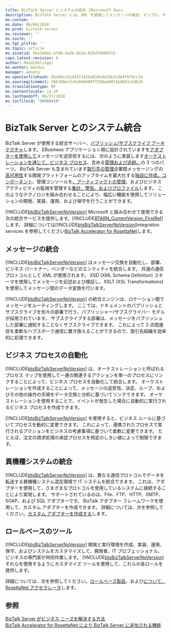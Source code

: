 ```yaml
---
title: BizTalk Server とシステムの統合 |Microsoft Docs
description: BizTalk Server には、XML を使用してメッセージの統合、マップと、オーケストレーションを使用してビジネス プロセスを自動化および FTP、HTTP、SMTP、SOAP、および SQL などのさまざまなプロトコルを使用するシステムと連携する機能が含まれています。
ms.custom: ''
ms.date: 06/08/2018
ms.prod: biztalk-server
ms.reviewer: ''
ms.suite: ''
ms.tgt_pltfrm: ''
ms.topic: article
ms.assetid: 5ba3dda1-efdb-4a2b-bb3a-825d76696f15
caps.latest.revision: 9
author: MandiOhlinger
ms.author: mandia
manager: anneta
ms.openlocfilehash: 85dd0ce3143373428a810a4e24b3c8b4f679cc14
ms.sourcegitcommit: 266308ec5c6a9d8d80ff298ee6051b4843c5d626
ms.translationtype: MT
ms.contentlocale: ja-JP
ms.lasthandoff: 06/27/2018
ms.locfileid: "36969419"
---
```

# <a name="systems-integration-with-biztalk-server"></a>BizTalk Server とのシステム統合
BizTalk Server が使用する統合サーバー、[パブリッシュ/サブスクライブ アーキテクチャ](../../core/publish-and-subscribe-architecture.md)します。 EBusiness アプリケーション用に設計されていますを[アダプターを使用して](../../core/using-adapters.md)メッセージを送受信するには、次のように実装します[オーケストレーションを通じて、ビジネス プロセス](../../core/defining-business-processes.md)、含める[管理および追跡。](../../core/management-and-tracking-architecture.md)の 3 つのパーツ。 BizTalk Server も含まれています[取引先の管理](../../core/trading-partner-management-using-biztalk-server.md)企業間メッセージングの[高可用性](../../core/planning-for-high-availability3.md)する開発プラットフォームのアップタイムを最大化する[独自に作成。コンポーネント](../../core/developing-custom-components.md)、管理コンソールを[、アーティファクトの管理](../../core/operational-and-administrative-tasks-in-your-biztalk-environment.md)、およびビジネス アクティビティの監視を管理する[集計、警告、およびプロファイル](../../core/using-business-activity-monitoring.md)します。 このようなテクノロジを組み合わせることにより、幅広い機能を使用してソリューションの開発、実装、運用、および保守を行うことができます。  
  
 [!INCLUDE[btsBizTalkServerNoVersion](../../includes/btsbiztalkservernoversion-md.md)] Microsoft と組み合わせて使用できる次の統合サービスを提供します。[!INCLUDE[BTARN_CurrentVersion_FirstRef](../../includes/btarn-currentversion-firstref-md.md)]します。 詳細については[!INCLUDE[btsBizTalkServerNoVersion](../../includes/btsbiztalkservernoversion-md.md)]integration services を参照してください[BizTalk Accelerator for RosettaNet](microsoft-biztalk-accelerator-for-rosettanet-documentation.md)します。
  
## <a name="message-integration"></a>メッセージの統合  
 [!INCLUDE[btsBizTalkServerNoVersion](../../includes/btsbiztalkservernoversion-md.md)] はメッセージ交換を自動化し、部署、ビジネス パートナー、ベンダーなどのエンティティを統合します。 共通の通信プロトコルとして XML が使用されます。 XSD (XML Schema Definition) スキーマを使用してメッセージを記述および検証し、XSLT (XSL Transformations) を使用してメッセージ間のデータ変換を行います。  
  
 [!INCLUDE[btsBizTalkServerNoVersion](../../includes/btsbiztalkservernoversion-md.md)] の統合エンジンは、ロケーション間でメッセージをルーティングします。 ここでは、ドキュメントのパブリッシュとサブスクライブを別々の部署で行う、パブリッシャー/サブスクライバー モデルが採用されています。 サブスクライブする部署は、メッセージをパブリッシュした部署に通知することなくサブスクライブできます。 これによって 2 点間通信を柔軟なハブスポーク通信に置き換えることができるので、取引先組織を効率的に処理できます。  
  
## <a name="business-process-automation"></a>ビジネス プロセスの自動化  
 [!INCLUDE[btsBizTalkServerNoVersion](../../includes/btsbiztalkservernoversion-md.md)] は、オーケストレーションと呼ばれるプロセス マップを使用して一連の関連するアクションを単一のプロセスにリンクすることによって、ビジネス プロセスを自動化して統合します。 オーケストレーションを作成することによって、メッセージの送受信、決定、ループ、およびその他の操作の手順をデータ交換と分析に基づいてリンクできます。 オーケストレーションを使用することで、イベントが発生した場合に自動的に実行されるビジネス プロセスを作成できます。  
  
 [!INCLUDE[btsBizTalkServerNoVersion](../../includes/btsbiztalkservernoversion-md.md)] を使用すると、ビジネス ルールに基づいてプロセスを動的に変更できます。 これによって、連携されたプロセスで実行されるアクションをビジネスの考慮事項に基づいて柔軟に変更できます。 たとえば、注文の請求処理の承認プロセスを特定のしきい値によって制限できます。  
  
  
## <a name="integration-of-heterogeneous-systems"></a>異機種システムの統合  
 [!INCLUDE[btsBizTalkServerNoVersion](../../includes/btsbiztalkservernoversion-md.md)] は、異なる通信プロトコルでデータを転送する異機種システム混在環境で IT システムを統合できます。 これは、アダプターを使用して、さまざまなプロトコルを使用しているシステムに接続することにより実現します。 サポートされているのは、File、FTP、HTTP、SMTP、SOAP、および SQL アダプターです。 BizTalk アダプター フレームワークを使用して、カスタム アダプターを作成できます。 詳細については、次を参照してください。[カスタム アダプターを作成する](../../core/developing-custom-adapters.md)します。
  
## <a name="role-based-tools"></a>ロールベースのツール  
 [!INCLUDE[btsBizTalkServerNoVersion](../../includes/btsbiztalkservernoversion-md.md)] 開発と実行環境を作成、実装、運用、保守、およびシステムをカスタマイズして、開発者、IT プロフェッショナル、ビジネスの専門家が共同作業します。 [!INCLUDE[btsBizTalkServerNoVersion](../../includes/btsbiztalkservernoversion-md.md)] それらを使用するようにカスタマイズ ツールを使用して、これらの各ロールを提供します。  
  
 詳細については、次を参照してください。[ロールベース製品](../../adapters-and-accelerators/accelerator-rosettanet/a-role-based-product2.md)、および[について、RosettaNet アクセラレータ](../../adapters-and-accelerators/accelerator-rosettanet/learn-the-rosettanet-accelerator-and-the-biztalk-tools-available.md)します。
  
## <a name="see-also"></a>参照  
 [BizTalk Server がビジネス ニーズを解決する方法](../../adapters-and-accelerators/accelerator-rosettanet/how-biztalk-server-solves-the-business-need1.md)   
 [BizTalk Accelerator for RosettaNet により BizTalk Server に追加される機能](../../adapters-and-accelerators/accelerator-rosettanet/what-biztalk-accelerator-for-rosettanet-adds-to-biztalk-server.md)
